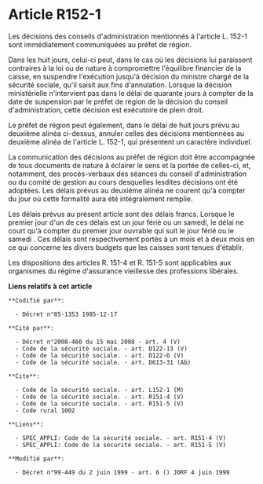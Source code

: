 # Article R152-1

Les décisions des conseils d'administration mentionnés à l'article L. 152-1 sont immédiatement communiquées au préfet de
région. 

Dans les huit jours, celui-ci peut, dans le cas où les décisions lui paraissent contraires à la loi ou de nature à
compromettre l'équilibre financier de la caisse, en suspendre l'exécution jusqu'à décision du ministre chargé de la sécurité
sociale, qu'il saisit aux fins d'annulation. Lorsque la décision ministérielle n'intervient pas dans le délai de quarante
jours à compter de la date de suspension par le préfet de région de la décision du conseil d'administration, cette décision
est exécutoire de plein droit. 

Le préfet de région peut également, dans le délai de huit jours prévu au deuxième alinéa ci-dessus, annuler celles des
décisions mentionnées au deuxième alinéa de l'article L. 152-1, qui présentent un caractère individuel. 

La communication des décisions au préfet de région doit être accompagnée de tous documents de nature à éclairer le sens et la
portée de celles-ci, et, notamment, des procès-verbaux des séances du conseil d'administration ou du comité de gestion au
cours desquelles lesdites décisions ont été adoptées. Les délais prévus au deuxième alinéa ne courent qu'à compter du jour où
cette formalité aura été intégralement remplie. 

Les délais prévus au présent article sont des délais francs. Lorsque le premier jour d'un de ces délais est un jour férié ou
un samedi, le délai ne court qu'à compter du premier jour ouvrable qui suit le jour férié ou le samedi   . Ces délais sont
respectivement portés à un mois et à deux mois en ce qui concerne les divers budgets que les caisses sont tenues d'établir. 

Les dispositions des articles R. 151-4 et R. 151-5 sont applicables aux organismes du régime d'assurance vieillesse des
professions libérales.

**Liens relatifs à cet article**

	**Codifié par**:

	  - Décret n°85-1353 1985-12-17

	**Cité par**:

	  - Décret n°2008-460 du 15 mai 2008 - art. 4 (V)
	  - Code de la sécurité sociale. - art. D122-13 (V)
	  - Code de la sécurité sociale. - art. D122-6 (V)
	  - Code de la sécurité sociale. - art. D613-31 (Ab)

	**Cite**:

	  - Code de la sécurité sociale. - art. L152-1 (M)
	  - Code de la sécurité sociale. - art. R151-4 (V)
	  - Code de la sécurité sociale. - art. R151-5 (V)
	  - Code rural 1002

	**Liens**:

	  - SPEC_APPLI: Code de la sécurité sociale. - art. R151-4 (V)
	  - SPEC_APPLI: Code de la sécurité sociale. - art. R151-5 (V)

	**Modifié par**:

	  - Décret n°99-449 du 2 juin 1999 - art. 6 () JORF 4 juin 1999

